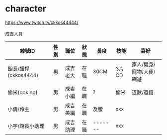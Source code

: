 # character
https://www.twitch.tv/ckkos44444/<br>
<br>
成吉人員<br>

| 綽號ID | 性別 | 職位 | 狀態 | 長度 | 技能 | 喜好 |
| --- |  :---: | :-------: | :---------: | --------- | --------- | --------- |
| 館長/飆捍(ckkos4444) | 男 | 成吉 老大 | 在職 | 30CM | 3片CD | 家人/健身/寵物/大便/網遊 |
| 偷米(qqking) | 男 | 成吉小編 | 在職 | ? | 偷米 | 道歉/還錢 |
| 小倩/羚主 | 男 | 成吉美編 | 在職 | 及腰 | xxx |
| 小宇/館長小助理 | 男 | 成吉助理 | 在職 | ------- | xxx |


<br>

  




